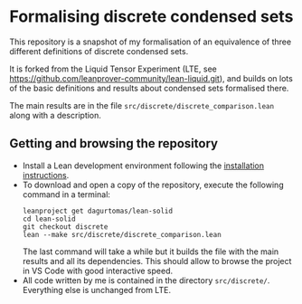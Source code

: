 # Formalising discrete condensed sets

This repository is a snapshot of my formalisation of an equivalence of three different definitions of discrete condensed sets.

It is forked from the Liquid Tensor Experiment (LTE, see https://github.com/leanprover-community/lean-liquid.git), and builds on lots of the basic definitions and results about condensed sets formalised there.

The main results are in the file `src/discrete/discrete_comparison.lean` along with a description.

## Getting and browsing the repository

* Install a Lean development environment following the
  [installation instructions](https://leanprover-community.github.io/get_started.html#regular-install).
* To download and open a copy of the repository, execute the following command in a terminal:
  ```
  leanproject get dagurtomas/lean-solid
  cd lean-solid
  git checkout discrete
  lean --make src/discrete/discrete_comparison.lean
  ```
  The last command will take a while but it builds the file with the main results and all its dependencies. This should allow to browse the project in VS Code with good interactive speed.
* All code written by me is contained in the directory `src/discrete/`. Everything else is unchanged from LTE.
